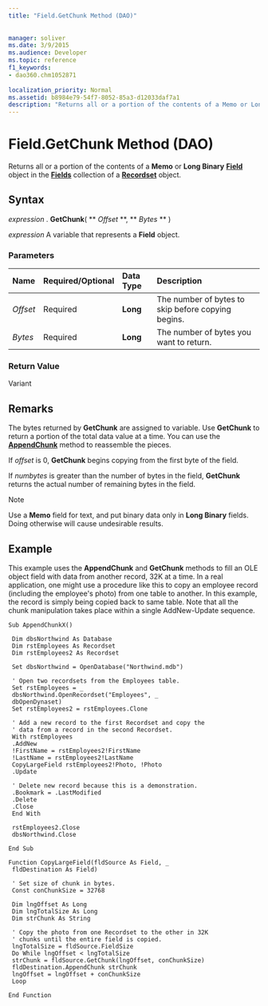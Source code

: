 ```yaml
---
title: "Field.GetChunk Method (DAO)"
 
 
manager: soliver
ms.date: 3/9/2015
ms.audience: Developer
ms.topic: reference
f1_keywords:
- dao360.chm1052871
  
localization_priority: Normal
ms.assetid: b8984e79-54f7-8052-85a3-d12033daf7a1
description: "Returns all or a portion of the contents of a Memo or Long BinaryField object in the Fields collection of a Recordset object."
---
```


# Field.GetChunk Method (DAO)

Returns all or a portion of the contents of a **Memo** or **Long Binary** **[Field](field-object-dao.md)** object in the **[Fields](fields-collection-dao.md)** collection of a **[Recordset](recordset-object-dao.md)** object. 
  
## Syntax

 *expression*  . **GetChunk**( ** *Offset* **, ** *Bytes* ** ) 
  
 *expression*  A variable that represents a **Field** object. 
  
### Parameters

|**Name**|**Required/Optional**|**Data Type**|**Description**|
|:-----|:-----|:-----|:-----|
| _Offset_ <br/> |Required  <br/> |**Long** <br/> |The number of bytes to skip before copying begins.  <br/> |
| _Bytes_ <br/> |Required  <br/> |**Long** <br/> |The number of bytes you want to return.  <br/> |
   
### Return Value

Variant
  
## Remarks

The bytes returned by **GetChunk** are assigned to variable. Use **GetChunk** to return a portion of the total data value at a time. You can use the **[AppendChunk](field-appendchunk-method-dao.md)** method to reassemble the pieces. 
  
If  _offset_ is 0, **GetChunk** begins copying from the first byte of the field. 
  
If  _numbytes_ is greater than the number of bytes in the field, **GetChunk** returns the actual number of remaining bytes in the field. 
  
> [!NOTE]
> Use a **Memo** field for text, and put binary data only in **Long Binary** fields. Doing otherwise will cause undesirable results. 
  
## Example

This example uses the **AppendChunk** and **GetChunk** methods to fill an OLE object field with data from another record, 32K at a time. In a real application, one might use a procedure like this to copy an employee record (including the employee's photo) from one table to another. In this example, the record is simply being copied back to same table. Note that all the chunk manipulation takes place within a single AddNew-Update sequence. 
  
```
Sub AppendChunkX() 
 
 Dim dbsNorthwind As Database 
 Dim rstEmployees As Recordset 
 Dim rstEmployees2 As Recordset 
 
 Set dbsNorthwind = OpenDatabase("Northwind.mdb") 
 
 ' Open two recordsets from the Employees table. 
 Set rstEmployees = _ 
 dbsNorthwind.OpenRecordset("Employees", _ 
 dbOpenDynaset) 
 Set rstEmployees2 = rstEmployees.Clone 
 
 ' Add a new record to the first Recordset and copy the 
 ' data from a record in the second Recordset. 
 With rstEmployees 
 .AddNew 
 !FirstName = rstEmployees2!FirstName 
 !LastName = rstEmployees2!LastName 
 CopyLargeField rstEmployees2!Photo, !Photo 
 .Update 
 
 ' Delete new record because this is a demonstration. 
 .Bookmark = .LastModified 
 .Delete 
 .Close 
 End With 
 
 rstEmployees2.Close 
 dbsNorthwind.Close 
 
End Sub 
 
Function CopyLargeField(fldSource As Field, _ 
 fldDestination As Field) 
 
 ' Set size of chunk in bytes. 
 Const conChunkSize = 32768 
 
 Dim lngOffset As Long 
 Dim lngTotalSize As Long 
 Dim strChunk As String 
 
 ' Copy the photo from one Recordset to the other in 32K 
 ' chunks until the entire field is copied. 
 lngTotalSize = fldSource.FieldSize 
 Do While lngOffset < lngTotalSize 
 strChunk = fldSource.GetChunk(lngOffset, conChunkSize) 
 fldDestination.AppendChunk strChunk 
 lngOffset = lngOffset + conChunkSize 
 Loop 
 
End Function 

```


